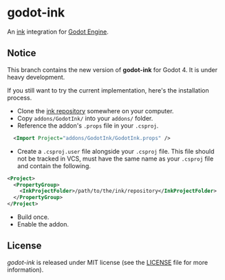# godot-ink

An [ink](https://github.com/inkle/ink) integration for [Godot Engine](https://github.com/godotengine/godot).  

## Notice

This branch contains the new version of **godot-ink** for Godot 4. It is under heavy development.  

If you still want to try the current implementation, here's the installation process.

* Clone the [ink repository](https://github.com/inkle/ink) somewhere on your computer.
* Copy `addons/GodotInk/` into your `addons/` folder.
* Reference the addon's `.props` file in your `.csproj`.
```xml
  <Import Project="addons/GodotInk/GodotInk.props" />
```
* Create a `.csproj.user` file alongside your `.csproj` file. This file should not be tracked in VCS, must have the same name as your `.csproj` file and contain the following.
```xml
<Project>
  <PropertyGroup>
    <InkProjectFolder>/path/to/the/ink/repository</InkProjectFolder>
  </PropertyGroup>
</Project>
```
* Build once.
* Enable the addon.

## License

*godot-ink* is released under MIT license (see the [LICENSE](/LICENSE) file for more information).

